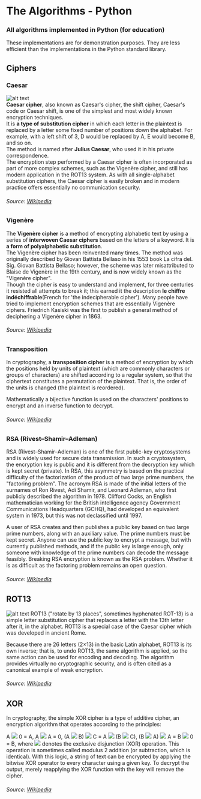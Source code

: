 # The Algorithms - Python <!-- [![Build Status](https://travis-ci.org/TheAlgorithms/Python.svg)](https://travis-ci.org/TheAlgorithms/Python) -->

### All algorithms implemented in Python (for education)

These implementations are for demonstration purposes. They are less efficient than the implementations in the Python standard library.

## Ciphers

### Caesar
![alt text][caesar]<br>
**Caesar cipher**, also known as Caesar's cipher, the shift cipher, Caesar's code or Caesar shift, is one of the simplest and most widely known encryption techniques.<br>
It is **a type of substitution cipher** in which each letter in the plaintext is replaced by a letter some fixed number of positions down the alphabet. For example, with a left shift of 3, D would be replaced by A, E would become B, and so on. <br>
The method is named after **Julius Caesar**, who used it in his private correspondence.<br>
The encryption step performed by a Caesar cipher is often incorporated as part of more complex schemes, such as the Vigenère cipher, and still has modern application in the ROT13 system. As with all single-alphabet substitution ciphers, the Caesar cipher is easily broken and in modern practice offers essentially no communication security.
###### Source: [Wikipedia](https://en.wikipedia.org/wiki/Caesar_cipher)

### Vigenère
The **Vigenère cipher** is a method of encrypting alphabetic text by using a series of **interwoven Caesar ciphers** based on the letters of a keyword. It is **a form of polyalphabetic substitution**.<br>
The Vigenère cipher has been reinvented many times. The method was originally described by Giovan Battista Bellaso in his 1553 book La cifra del. Sig. Giovan Battista Bellaso; however, the scheme was later misattributed to Blaise de Vigenère in the 19th century, and is now widely known as the "Vigenère cipher".<br>
Though the cipher is easy to understand and implement, for three centuries it resisted all attempts to break it; this earned it the description **le chiffre indéchiffrable**(French for 'the indecipherable cipher').
Many people have tried to implement encryption schemes that are essentially Vigenère ciphers. Friedrich Kasiski was the first to publish a general method of deciphering a Vigenère cipher in 1863.
###### Source: [Wikipedia](https://en.wikipedia.org/wiki/Vigen%C3%A8re_cipher)

### Transposition

In cryptography, a **transposition cipher** is a method of encryption by which the positions held by units of plaintext (which are commonly characters or groups of characters) are shifted according to a regular system, so that the ciphertext constitutes a permutation of the plaintext. That is, the order of the units is changed (the plaintext is reordered).<br>

Mathematically a bijective function is used on the characters' positions to encrypt and an inverse function to decrypt.
###### Source: [Wikipedia](https://en.wikipedia.org/wiki/Transposition_cipher)

### RSA (Rivest–Shamir–Adleman)
RSA (Rivest–Shamir–Adleman) is one of the first public-key cryptosystems and is widely used for secure data transmission. In such a cryptosystem, the encryption key is public and it is different from the decryption key which is kept secret (private). In RSA, this asymmetry is based on the practical difficulty of the factorization of the product of two large prime numbers, the "factoring problem". The acronym RSA is made of the initial letters of the surnames of Ron Rivest, Adi Shamir, and Leonard Adleman, who first publicly described the algorithm in 1978. Clifford Cocks, an English mathematician working for the British intelligence agency Government Communications Headquarters (GCHQ), had developed an equivalent system in 1973, but this was not declassified until 1997.

A user of RSA creates and then publishes a public key based on two large prime numbers, along with an auxiliary value. The prime numbers must be kept secret. Anyone can use the public key to encrypt a message, but with currently published methods, and if the public key is large enough, only someone with knowledge of the prime numbers can decode the message feasibly. Breaking RSA encryption is known as the RSA problem. Whether it is as difficult as the factoring problem remains an open question.
###### Source: [Wikipedia](https://en.wikipedia.org/wiki/RSA_(cryptosystem))

## ROT13
![alt text][ROT13-image]
ROT13 ("rotate by 13 places", sometimes hyphenated ROT-13) is a simple letter substitution cipher that replaces a letter with the 13th letter after it, in the alphabet. ROT13 is a special case of the Caesar cipher which was developed in ancient Rome.

Because there are 26 letters (2×13) in the basic Latin alphabet, ROT13 is its own inverse; that is, to undo ROT13, the same algorithm is applied, so the same action can be used for encoding and decoding. The algorithm provides virtually no cryptographic security, and is often cited as a canonical example of weak encryption.
###### Source: [Wikipedia](https://en.wikipedia.org/wiki/ROT13)

## XOR
In cryptography, the simple XOR cipher is a type of additive cipher, an encryption algorithm that operates according to the principles:

A ![](https://wikimedia.org/api/rest_v1/media/math/render/svg/8b16e2bdaefee9eed86d866e6eba3ac47c710f60)  0 = A,
A ![](https://wikimedia.org/api/rest_v1/media/math/render/svg/8b16e2bdaefee9eed86d866e6eba3ac47c710f60)  A = 0,
(A ![](https://wikimedia.org/api/rest_v1/media/math/render/svg/8b16e2bdaefee9eed86d866e6eba3ac47c710f60)  B) ![](https://wikimedia.org/api/rest_v1/media/math/render/svg/8b16e2bdaefee9eed86d866e6eba3ac47c710f60)  C = A ![](https://wikimedia.org/api/rest_v1/media/math/render/svg/8b16e2bdaefee9eed86d866e6eba3ac47c710f60)  (B ![](https://wikimedia.org/api/rest_v1/media/math/render/svg/8b16e2bdaefee9eed86d866e6eba3ac47c710f60)  C),
(B ![](https://wikimedia.org/api/rest_v1/media/math/render/svg/8b16e2bdaefee9eed86d866e6eba3ac47c710f60)  A) ![](https://wikimedia.org/api/rest_v1/media/math/render/svg/8b16e2bdaefee9eed86d866e6eba3ac47c710f60)  A = B ![](https://wikimedia.org/api/rest_v1/media/math/render/svg/8b16e2bdaefee9eed86d866e6eba3ac47c710f60)  0 = B,
where ![](https://wikimedia.org/api/rest_v1/media/math/render/svg/8b16e2bdaefee9eed86d866e6eba3ac47c710f60)  denotes the exclusive disjunction (XOR) operation. This operation is sometimes called modulus 2 addition (or subtraction, which is identical). With this logic, a string of text can be encrypted by applying the bitwise XOR operator to every character using a given key. To decrypt the output, merely reapplying the XOR function with the key will remove the cipher.
###### Source: [Wikipedia](https://en.wikipedia.org/wiki/XOR_cipher)

[bubble-toptal]: https://www.toptal.com/developers/sorting-algorithms/bubble-sort
[bubble-wiki]: https://en.wikipedia.org/wiki/Bubble_sort
[bubble-image]: https://upload.wikimedia.org/wikipedia/commons/thumb/8/83/Bubblesort-edited-color.svg/220px-Bubblesort-edited-color.svg.png "Bubble Sort"

[bucket-wiki]: https://en.wikipedia.org/wiki/Bucket_sort
[bucket-image-1]: https://upload.wikimedia.org/wikipedia/commons/thumb/6/61/Bucket_sort_1.svg/311px-Bucket_sort_1.svg.png "Bucket Sort"
[bucket-image-2]: https://upload.wikimedia.org/wikipedia/commons/thumb/e/e3/Bucket_sort_2.svg/311px-Bucket_sort_2.svg.png "Bucket Sort"

[cocktail-shaker-wiki]: https://en.wikipedia.org/wiki/Cocktail_shaker_sort
[cocktail-shaker-image]: https://upload.wikimedia.org/wikipedia/commons/e/ef/Sorting_shaker_sort_anim.gif "Cocktail Shaker Sort"

[insertion-toptal]: https://www.toptal.com/developers/sorting-algorithms/insertion-sort
[insertion-wiki]: https://en.wikipedia.org/wiki/Insertion_sort
[insertion-image]: https://upload.wikimedia.org/wikipedia/commons/7/7e/Insertionsort-edited.png "Insertion Sort"

[quick-toptal]: https://www.toptal.com/developers/sorting-algorithms/quick-sort
[quick-wiki]: https://en.wikipedia.org/wiki/Quicksort
[quick-image]: https://upload.wikimedia.org/wikipedia/commons/6/6a/Sorting_quicksort_anim.gif "Quick Sort"

[radix-wiki]: https://en.wikipedia.org/wiki/Radix_sort

[merge-toptal]: https://www.toptal.com/developers/sorting-algorithms/merge-sort
[merge-wiki]: https://en.wikipedia.org/wiki/Merge_sort
[merge-image]: https://upload.wikimedia.org/wikipedia/commons/c/cc/Merge-sort-example-300px.gif "Merge Sort"

[selection-toptal]: https://www.toptal.com/developers/sorting-algorithms/selection-sort
[selection-wiki]: https://en.wikipedia.org/wiki/Selection_sort
[selection-image]: https://upload.wikimedia.org/wikipedia/commons/thumb/b/b0/Selection_sort_animation.gif/250px-Selection_sort_animation.gif "Selection Sort Sort"

[shell-toptal]: https://www.toptal.com/developers/sorting-algorithms/shell-sort
[shell-wiki]: https://en.wikipedia.org/wiki/Shellsort
[shell-image]: https://upload.wikimedia.org/wikipedia/commons/d/d8/Sorting_shellsort_anim.gif "Shell Sort"

[topological-wiki]: https://en.wikipedia.org/wiki/Topological_sorting

[linear-wiki]: https://en.wikipedia.org/wiki/Linear_search
[linear-image]: http://www.tutorialspoint.com/data_structures_algorithms/images/linear_search.gif "Linear Search"

[binary-wiki]: https://en.wikipedia.org/wiki/Binary_search_algorithm
[binary-image]: https://upload.wikimedia.org/wikipedia/commons/f/f7/Binary_search_into_array.png "Binary Search"


[caesar]: https://upload.wikimedia.org/wikipedia/commons/4/4a/Caesar_cipher_left_shift_of_3.svg "Caesar"

[ROT13-image]: https://upload.wikimedia.org/wikipedia/commons/3/33/ROT13_table_with_example.svg "ROT13"

[JumpSearch-image]: https://i1.wp.com/theoryofprogramming.com/wp-content/uploads/2016/11/jump-search-1.jpg "Jump Search"

[QuickSelect-image]: https://upload.wikimedia.org/wikipedia/commons/0/04/Selecting_quickselect_frames.gif "Quick Select"
